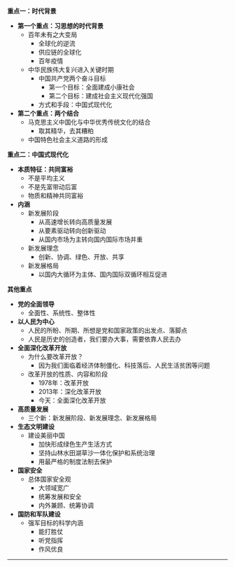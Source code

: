 **重点一：时代背景**

* **第一个重点：习思想的时代背景**
    * 百年未有之大变局
        * 全球化的逆流
        * 供应链的全球化
        * 百年疫情
    * 中华民族伟大复兴进入关键时期
        * 中国共产党两个奋斗目标
            * 第一个目标：全面建成小康社会
            * 第二个目标：建成社会主义现代化强国
        * 方式和手段：中国式现代化
* **第二个重点：两个结合**
    * 马克思主义中国化与中华优秀传统文化的结合
        * 取其精华，去其糟粕
    * 中国特色社会主义道路的形成

**重点二：中国式现代化**

* **本质特征：共同富裕**
    * 不是平均主义
    * 不是先富带动后富
    * 物质和精神共同富裕
* **内涵**
    * 新发展阶段
        * 从高速增长转向高质量发展
        * 从要素驱动转向创新驱动
        * 从国内市场为主转向国内国际市场并重
    * 新发展理念
        * 创新、协调、绿色、开放、共享
    * 新发展格局
        * 以国内大循环为主体、国内国际双循环相互促进

**其他重点**

* **党的全面领导**
    * 全面性、系统性、整体性
* **以人民为中心**
    * 人民的所盼、所期、所想是党和国家政策的出发点、落脚点
    * 人民是历史的创造者，我们要办大事，需要依靠人民去办
* **全面深化改革开放**
    * 为什么要改革开放？
        * 因为我们面临着经济体制僵化、科技落后、人民生活贫困等问题
    * 改革开放的性质、内容和阶段
        * 1978年：改革开放
        * 2013年：深化改革开放
        * 今天：全面深化改革开放
* **高质量发展**
    * 三个新：新发展阶段、新发展理念、新发展格局
* **生态文明建设**
    * 建设美丽中国
        * 加快形成绿色生产生活方式
        * 坚持山林水田湖草沙一体化保护和系统治理
        * 用最严格的制度法制去保护
* **国家安全**
    * 总体国家安全观
        * 大领域宽广
        * 统筹发展和安全
        * 内外兼顾、统筹协调
* **国防和军队建设**
    * 强军目标的科学内涵
        * 能打胜仗
        * 听党指挥
        * 作风优良

------